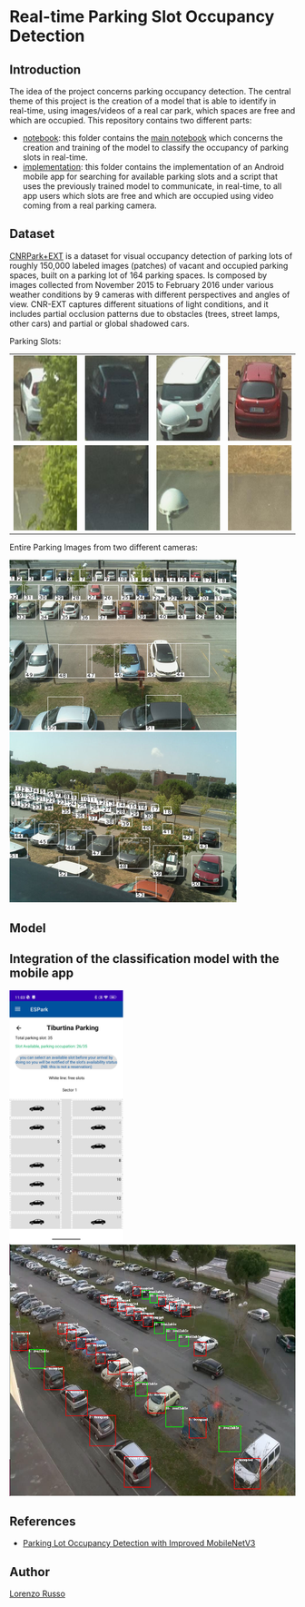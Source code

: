 # Real-time Parking Slot Occupancy Detection
## Introduction
The idea of the project concerns parking occupancy detection. The central theme of this project is the creation of a model that is able to identify in real-time, using images/videos of a real car park, which spaces are free and which are occupied.
This repository contains two different parts:
* [notebook](notebook): this folder contains the [main notebook](notebook/parking_slot_classification.ipynb) which concerns the creation and training of the model to classify the occupancy of parking slots in real-time.
* [implementation](implementation): this folder contains the implementation of an Android mobile app for searching for available parking slots and a script that uses the previously trained model to communicate, in real-time, to all app users which slots are free and which are occupied using video coming from a real parking camera.
## Dataset
[CNRPark+EXT](http://cnrpark.it) is a dataset for visual occupancy detection of parking lots of roughly 150,000 labeled images (patches) of vacant and occupied parking spaces, built on a parking lot of 164 parking spaces. Is composed by images collected from November 2015 to February 2016 under various weather conditions by 9 cameras with different perspectives and angles of view. CNR-EXT captures different situations of light conditions, and it includes partial occlusion patterns due to obstacles (trees, street lamps, other cars) and partial or global shadowed cars.

Parking Slots:

|  |  |  |  |
|:----:|:----:|:----:|:----:|
| <img src="https://github.com/lorenzoR21/Computer-Vision-Project/blob/main/readme_images/11busy.jpg" width="150" height="150"> | <img src="https://github.com/lorenzoR21/Computer-Vision-Project/blob/main/readme_images/13busy.jpg" width="150" height="150"> | <img src="https://github.com/lorenzoR21/Computer-Vision-Project/blob/main/readme_images/34busy.jpg" width="150" height="150"> | <img src="https://github.com/lorenzoR21/Computer-Vision-Project/blob/main/readme_images/38busy.jpg" width="150" height="150"> |
| <img src="https://github.com/lorenzoR21/Computer-Vision-Project/blob/main/readme_images/11empty.jpg" width="150" height="150"> | <img src="https://github.com/lorenzoR21/Computer-Vision-Project/blob/main/readme_images/13empty.jpg" width="150" height="150"> | <img src="https://github.com/lorenzoR21/Computer-Vision-Project/blob/main/readme_images/34empty.jpg" width="150" height="150"> | <img src="https://github.com/lorenzoR21/Computer-Vision-Project/blob/main/readme_images/38empty.jpg" width="150" height="150"> |

Entire Parking Images from two different cameras:

<img src="https://github.com/lorenzoR21/Computer-Vision-Project/blob/main/readme_images/cam_a.jpg" width="400" height="300">                  <img src="https://github.com/lorenzoR21/Computer-Vision-Project/blob/main/readme_images/cam_b.jpg" width="400" height="300"> 


## Model
## Integration of the classification model with the mobile app
<img src="https://github.com/lorenzoR21/Computer-Vision-Project/blob/main/readme_images/app_parking.jpg" width="200" height="444">   <img src="https://github.com/lorenzoR21/Computer-Vision-Project/blob/main/readme_images/ann_image.png" width="590" height="444">

## References
* [Parking Lot Occupancy Detection with Improved MobileNetV3](https://doi.org/10.3390/s23177642)
## Author
[Lorenzo Russo](https://github.com/lorenzoR21)
